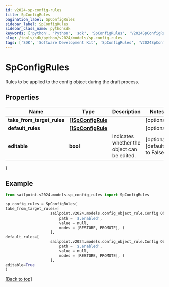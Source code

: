 ```yaml
---
id: v2024-sp-config-rules
title: SpConfigRules
pagination_label: SpConfigRules
sidebar_label: SpConfigRules
sidebar_class_name: pythonsdk
keywords: ['python', 'Python', 'sdk', 'SpConfigRules', 'V2024SpConfigRules']
slug: /tools/sdk/python/v2024/models/sp-config-rules
tags: ['SDK', 'Software Development Kit', 'SpConfigRules', 'V2024SpConfigRules']
---
```


# SpConfigRules

Rules to be applied to the config object during the draft process.

## Properties

| Name | Type | Description | Notes |
| --- | --- | --- | --- |
| **take_from_target_rules** | [**[]SpConfigRule**](sp-config-rule) |  | [optional] |
| **default_rules** | [**[]SpConfigRule**](sp-config-rule) |  | [optional] |
| **editable** | **bool** | Indicates whether the object can be edited. | [optional] [default to False] |

}

## Example

```python
from sailpoint.v2024.models.sp_config_rules import SpConfigRules

sp_config_rules = SpConfigRules(
take_from_target_rules=[
                    sailpoint.v2024.models.config_object_rule.Config Object Rule(
                        path = '$.enabled',
                        value = null,
                        modes = [RESTORE, PROMOTE], )
                    ],
default_rules=[
                    sailpoint.v2024.models.config_object_rule.Config Object Rule(
                        path = '$.enabled',
                        value = null,
                        modes = [RESTORE, PROMOTE], )
                    ],
editable=True
)

```

[[Back to top]](#)
